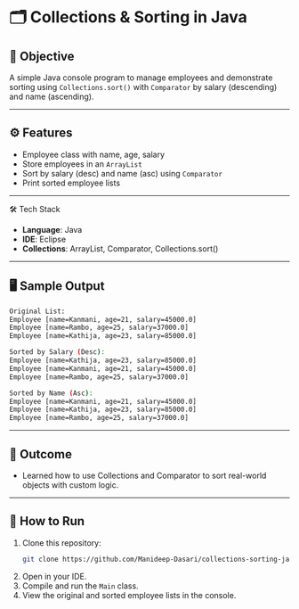 # 🗂️ Collections & Sorting in Java

## 🎯 Objective
A simple Java console program to manage employees and demonstrate sorting using `Collections.sort()` with `Comparator` by salary (descending) and name (ascending).  

---

## ⚙️ Features
- Employee class with name, age, salary  
- Store employees in an `ArrayList`  
- Sort by salary (desc) and name (asc) using `Comparator`  
- Print sorted employee lists  

---

🛠️ Tech Stack
- **Language**: Java
- **IDE**: Eclipse
- **Collections**: ArrayList, Comparator, Collections.sort()

---

## 🖥️ Sample Output
```bash
Original List:
Employee [name=Kanmani, age=21, salary=45000.0]
Employee [name=Rambo, age=25, salary=37000.0]
Employee [name=Kathija, age=23, salary=85000.0]

Sorted by Salary (Desc):
Employee [name=Kathija, age=23, salary=85000.0]
Employee [name=Kanmani, age=21, salary=45000.0]
Employee [name=Rambo, age=25, salary=37000.0]

Sorted by Name (Asc):
Employee [name=Kanmani, age=21, salary=45000.0]
Employee [name=Kathija, age=23, salary=85000.0]
Employee [name=Rambo, age=25, salary=37000.0]
```

---

## 📌 Outcome
- Learned how to use Collections and Comparator to sort real-world objects with custom logic.

---

## 🚀 How to Run
1. Clone this repository:
   ```bash
   git clone https://github.com/Manideep-Dasari/collections-sorting-java.git
   ```
2. Open in your IDE.
3. Compile and run the `Main` class.
4. View the original and sorted employee lists in the console.

